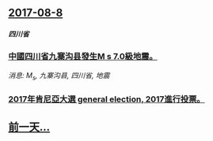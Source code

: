 ## [2017-08-8](/news/2017/08/8/index.md)

##### 四川省
### [中國四川省九寨沟县發生M s 7.0級地震。 ](/news/2017/08/8/中國四川省九寨沟县發生M-s-70級地震.md)
_消息: M<sub>s</sub>, 九寨沟县, 四川省, 地震_

##### 
### [2017年肯尼亞大選 general election, 2017進行投票。 ](/news/2017/08/8/2017年肯尼亞大選-general-election-2017進行投票.md)
## [前一天...](/news/2017/08/6/index.md)

